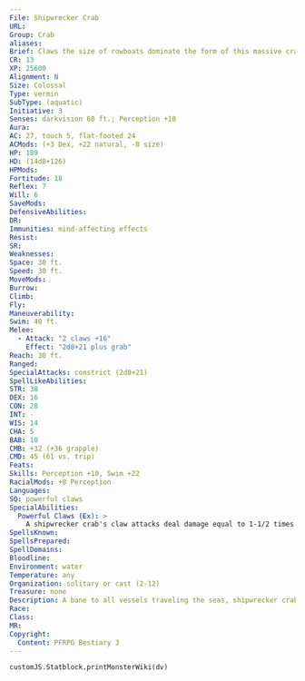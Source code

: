 ```yaml
---
File: Shipwrecker Crab
URL: 
Group: Crab
aliases: 
Brief: Claws the size of rowboats dominate the form of this massive crab. Barnacles and sea grass cling to the creature's thick shell.
CR: 13
XP: 25600
Alignment: N
Size: Colossal
Type: vermin
SubType: (aquatic)
Initiative: 3
Senses: darkvision 60 ft.; Perception +10
Aura: 
AC: 27, touch 5, flat-footed 24
ACMods: (+3 Dex, +22 natural, -8 size)
HP: 189
HD: (14d8+126)
HPMods: 
Fortitude: 18
Reflex: 7
Will: 6
SaveMods: 
DefensiveAbilities: 
DR: 
Immunities: mind-affecting effects
Resist: 
SR: 
Weaknesses: 
Space: 30 ft.
Speed: 30 ft.
MoveMods: 
Burrow: 
Climb: 
Fly: 
Maneuverability: 
Swim: 40 ft.
Melee: 
  - Attack: "2 claws +16"
    Effect: "2d8+21 plus grab"
Reach: 30 ft.
Ranged: 
SpecialAttacks: constrict (2d8+21)
SpellLikeAbilities: 
STR: 38
DEX: 16
CON: 28
INT: -
WIS: 14
CHA: 5
BAB: 10
CMB: +32 (+36 grapple)
CMD: 45 (61 vs. trip)
Feats: 
Skills: Perception +10, Swim +22
RacialMods: +8 Perception
Languages: 
SQ: powerful claws
SpecialAbilities:
  Powerful Claws (Ex): >
    A shipwrecker crab's claw attacks deal damage equal to 1-1/2 times its Strength modifier. In addition, a shipwrecker crab ignores up to 5 points of hardness when damaging objects.
SpellsKnown: 
SpellsPrepared: 
SpellDomains: 
Bloodline: 
Environment: water
Temperature: any
Organization: solitary or cast (2-12)
Treasure: none
Description: A bane to all vessels traveling the seas, shipwrecker crabs can ruin the career of a merchant captain in minutes, destroying her ship, dumping its cargo into the waters below, and plucking her drowning crew from the wreckage for food.  Shipwrecker crabs live most of their lives in shallow seas, coming near the coast or surface to hunt and feed.  A shipwrecker crab measures 50 feet across, with two long arms capable of extending a further 30 feet each, and weighs 6 tons.
Race: 
Class: 
MR: 
Copyright:
  Content: PFRPG Bestiary 3
---
```

```dataviewjs
customJS.Statblock.printMonsterWiki(dv)
```
